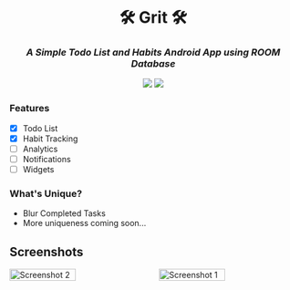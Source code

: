 <div align="center">  
  
<h1>🛠️ Grit 🛠️</h1>
<h3><i>A Simple Todo List and Habits Android App using ROOM Database</i></h3>

</div>

<div align="center"> 
  
![](https://img.shields.io/github/last-commit/shub39/Grit?&style=for-the-badge&color=FFB1C8&logoColor=D9E0EE&labelColor=292324)
![](https://img.shields.io/github/repo-size/shub39/Grit?color=CAC992&label=SIZE&logo=googledrive&style=for-the-badge&logoColor=D9E0EE&labelColor=292324)


</div>

### Features
- [x] Todo List
- [x] Habit Tracking
- [ ] Analytics
- [ ] Notifications
- [ ] Widgets

### What's Unique?
- Blur Completed Tasks
- More uniqueness coming soon...

## Screenshots
<div style="display: flex; justify-content: space-between;">
   <img src="https://github.com/shub39/Grit/assets/143277026/5798e2b2-df81-4cf0-9565-b79e658cc959" alt="Screenshot 2" style="width: 48%;">
   <img src="https://github.com/shub39/Grit/assets/143277026/b6ba997c-0766-4f1d-a7f8-924d9e3c6edb" alt="Screenshot 1" style="width: 48%;">
</div>
